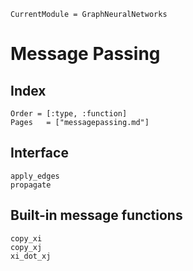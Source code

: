 ```@meta
CurrentModule = GraphNeuralNetworks
```

# Message Passing

## Index

```@index
Order = [:type, :function]
Pages   = ["messagepassing.md"]
```

## Interface

```@docs
apply_edges
propagate
```

## Built-in message functions

```@docs
copy_xi
copy_xj
xi_dot_xj
```
